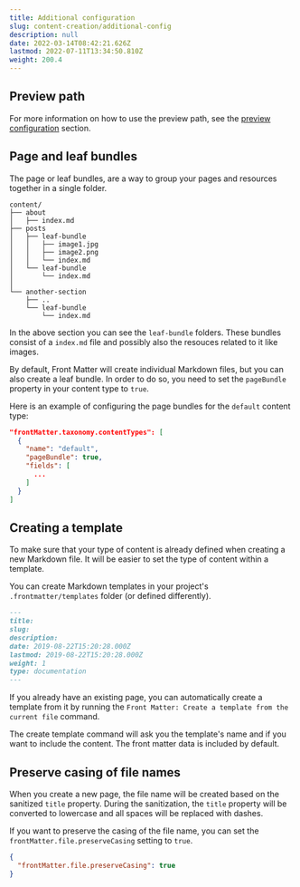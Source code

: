 ```yaml
---
title: Additional configuration
slug: content-creation/additional-config
description: null
date: 2022-03-14T08:42:21.626Z
lastmod: 2022-07-11T13:34:50.810Z
weight: 200.4
---
```


## Preview path

For more information on how to use the preview path, see the [preview configuration](/docs/site-preview#configuration) section.

## Page and leaf bundles

The page or leaf bundles, are a way to group your pages and resources together in a single folder.

```
content/
├── about
│   ├── index.md
├── posts
│   ├── leaf-bundle
│   │   ├── image1.jpg
│   │   ├── image2.png
│   │   └── index.md
│   └── leaf-bundle
│       └── index.md
│
└── another-section
    ├── ..
    └── leaf-bundle
        └── index.md
```

In the above section you can see the `leaf-bundle` folders. These bundles consist of a `index.md` file and possibly also the resouces related to it like images.

By default, Front Matter will create individual Markdown files, but you can also create a leaf bundle. In order to do so, you need to set the `pageBundle` property in your content type to `true`.

Here is an example of configuring the page bundles for the `default` content type:

```json
"frontMatter.taxonomy.contentTypes": [
  {
    "name": "default",
    "pageBundle": true,
    "fields": [
      ...
    ]
  }
]
```

## Creating a template

To make sure that your type of content is already defined when creating a new Markdown file. It will be easier to set the type of content within a template.

You can create Markdown templates in your project's `.frontmatter/templates` folder (or defined differently).

```markdown
---
title: 
slug: 
description: 
date: 2019-08-22T15:20:28.000Z
lastmod: 2019-08-22T15:20:28.000Z
weight: 1
type: documentation
---
```

If you already have an existing page, you can automatically create a template from it by running the `Front Matter: Create a template from the current file` command.

The create template command will ask you the template's name and if you want to include the content. The front matter data is included by default.

## Preserve casing of file names

When you create a new page, the file name will be created based on the sanitized `title` property. During the sanitization, the `title` property will be converted to lowercase and all spaces will be replaced with dashes.

If you want to preserve the casing of the file name, you can set the `frontMatter.file.preserveCasing` setting to `true`.

```json
{
  "frontMatter.file.preserveCasing": true
}
```